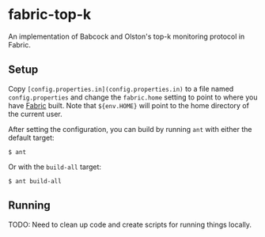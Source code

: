 # fabric-top-k
An implementation of Babcock and Olston's top-k monitoring protocol in Fabric.

## Setup

Copy `[config.properties.in](config.properties.in)` to a file named
`config.properties` and change the `fabric.home` setting to point to where you
have [Fabric](https://github.com/apl-cornell/fabric/) built.  Note that
`${env.HOME}` will point to the home directory of the current user.

After setting the configuration, you can build by running `ant` with either the
default target:

    $ ant

Or with the `build-all` target:

    $ ant build-all

## Running

TODO: Need to clean up code and create scripts for running things locally.
